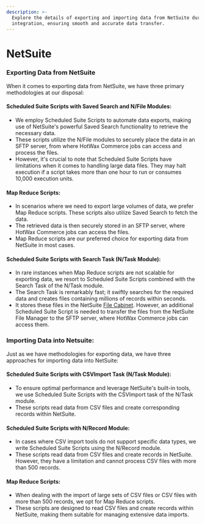```yaml
---
description: >-
  Explore the details of exporting and importing data from NetSuite during
  integration, ensuring smooth and accurate data transfer.
---
```


# NetSuite

### Exporting Data from NetSuite

When it comes to exporting data from NetSuite, we have three primary methodologies at our disposal:

#### Scheduled Suite Scripts with Saved Search and N/File Modules:

* We employ Scheduled Suite Scripts to automate data exports, making use of NetSuite's powerful Saved Search functionality to retrieve the necessary data.
* These scripts utilize the N/File modules to securely place the data in an SFTP server, from where HotWax Commerce jobs can access and process the files.
* However, it's crucial to note that Scheduled Suite Scripts have limitations when it comes to handling large data files. They may halt execution if a script takes more than one hour to run or consumes 10,000 execution units.

#### Map Reduce Scripts:

* In scenarios where we need to export large volumes of data, we prefer Map Reduce scripts. These scripts also utilize Saved Search to fetch the data.
* The retrieved data is then securely stored in an SFTP server, where HotWax Commerce jobs can access the files.
* Map Reduce scripts are our preferred choice for exporting data from NetSuite in most cases.

#### Scheduled Suite Scripts with Search Task (N/Task Module):

* In rare instances when Map Reduce scripts are not scalable for exporting data, we resort to Scheduled Suite Scripts combined with the Search Task of the N/Task module.
* The Search Task is remarkably fast; it swiftly searches for the required data and creates files containing millions of records within seconds.
* It stores these files in the NetSuite [File Cabinet](https://docs.oracle.com/en/cloud/saas/netsuite/ns-online-help/chapter\_N541319.html#File-Cabinet-Overview). However, an additional Scheduled Suite Script is needed to transfer the files from the NetSuite File Manager to the SFTP server, where HotWax Commerce jobs can access them.

### Importing Data into Netsuite:

Just as we have methodologies for exporting data, we have three approaches for importing data into NetSuite:

#### Scheduled Suite Scripts with CSVImport Task (N/Task Module):

* To ensure optimal performance and leverage NetSuite's built-in tools, we use Scheduled Suite Scripts with the CSVImport task of the N/Task module.
* These scripts read data from CSV files and create corresponding records within NetSuite.

#### Scheduled Suite Scripts with N/Record Module:

* In cases where CSV import tools do not support specific data types, we write Scheduled Suite Scripts using the N/Record module.
* These scripts read data from CSV files and create records in NetSuite. However, they have a limitation and cannot process CSV files with more than 500 records.

#### Map Reduce Scripts:

* When dealing with the import of large sets of CSV files or CSV files with more than 500 records, we opt for Map Reduce scripts.
* These scripts are designed to read CSV files and create records within NetSuite, making them suitable for managing extensive data imports.
